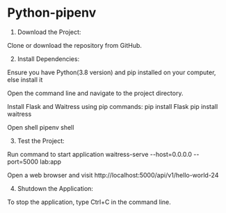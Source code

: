# Python-pipenv
1. Download the Project:
   
  Clone or download the repository from GitHub.

2. Install Dependencies:
   
  Ensure you have Python(3.8 version) and pip installed on your computer, else install it
  
  Open the command line and navigate to the project directory.
  
  Install Flask and Waitress using pip commands:
   pip install Flask
   pip install waitress
   
  Open shell
   pipenv shell
   
3. Test the Project:
   
  Run command to start application
   waitress-serve --host=0.0.0.0 --port=5000 lab:app

  Open a web browser and visit http://localhost:5000/api/v1/hello-world-24

4. Shutdown the Application:

  To stop the application, type Ctrl+C in the command line.
